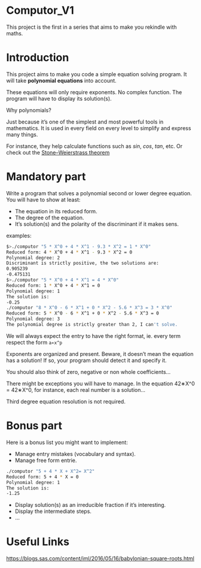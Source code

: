 # Computor_V1
This project is the first in a series that aims to make you rekindle with maths.

# Introduction
This project aims to make you code a simple equation solving program. It will take **polynomial equations** into account. 

These equations will only require exponents. No complex function. The program will have to display its solution(s).

Why polynomials? 

Just because it’s one of the simplest and most powerful tools in
mathematics. It is used in every field on every level to simplify and express many things.

For instance, they help calculate functions such as _sin_, _cos_, _tan_, etc.
Or check out the [Stone–Weierstrass theorem](https://en.wikipedia.org/wiki/Stone%E2%80%93Weierstrass_theorem)

# Mandatory part
Write a program that solves a polynomial second or lower degree equation. You will have
to show at least:
- The equation in its reduced form.
- The degree of the equation.
- It’s solution(s) and the polarity of the discriminant if it makes sens.

examples:
```sh
$>./computor "5 * X^0 + 4 * X^1 - 9.3 * X^2 = 1 * X^0"
Reduced form: 4 * X^0 + 4 * X^1 - 9.3 * X^2 = 0
Polynomial degree: 2
Discriminant is strictly positive, the two solutions are:
0.905239
-0.475131
$>./computor "5 * X^0 + 4 * X^1 = 4 * X^0"
Reduced form: 1 * X^0 + 4 * X^1 = 0
Polynomial degree: 1
The solution is:
-0.25
./computor "8 * X^0 - 6 * X^1 + 0 * X^2 - 5.6 * X^3 = 3 * X^0"
Reduced form: 5 * X^0 - 6 * X^1 + 0 * X^2 - 5.6 * X^3 = 0
Polynomial degree: 3
The polynomial degree is strictly greater than 2, I can't solve.
```

We will always expect the entry to have the right format, ie. every term respect the
form `a∗x^p`

Exponents are organized and present. Beware, it doesn’t mean the equation
has a solution! If so, your program should detect it and specify it. 

You should also think of zero, negative or non whole coefficients...

There might be exceptions you will have to manage. In the equation 42∗X^0 = 42∗X^0, for instance, each real number is a solution...

Third degree equation resolution is not required.

# Bonus part
Here is a bonus list you might want to implement:
- Manage entry mistakes (vocabulary and syntax).
- Manage free form entrie.

```sh
./computor "5 + 4 * X + X^2= X^2"
Reduced form: 5 + 4 * X = 0
Polynomial degree: 1
The solution is:
-1.25
```
- Display solution(s) as an irreducible fraction if it’s interesting.
- Display the intermediate steps.
- ...
# Useful Links
https://blogs.sas.com/content/iml/2016/05/16/babylonian-square-roots.html
